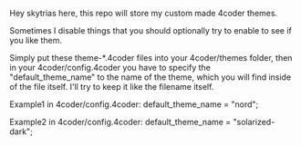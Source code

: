 Hey skytrias here, this repo will store my custom made 4coder themes.

Sometimes I disable things that you should optionally try to enable to see if you like them.

Simply put these theme-*.4coder files into your 4coder/themes folder, then in your 4coder/config.4coder you have to specify the "default_theme_name" to the name of the theme, which you will find inside of the file itself. I'll try to keep it like the filename itself.

Example1 in 4coder/config.4coder:
default_theme_name = "nord";

Example2 in 4coder/config.4coder:
default_theme_name = "solarized-dark";